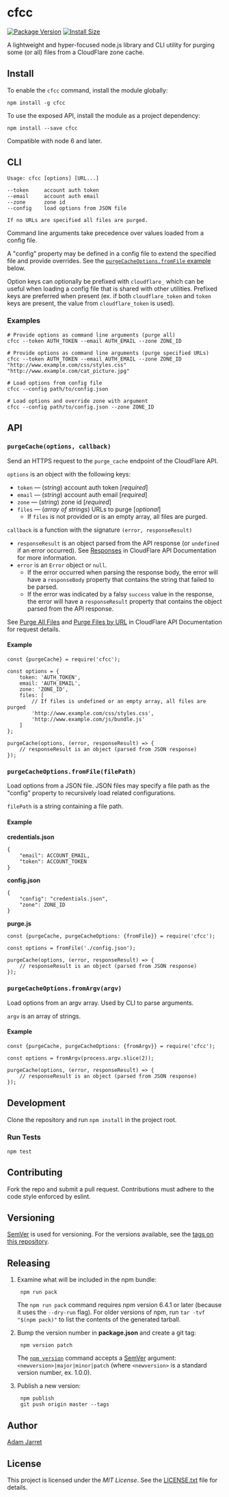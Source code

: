 # cfcc

[![Package Version](https://badgen.net/npm/v/cfcc)](https://npmjs.com/package/cfcc)
[![Install Size](https://badgen.net/packagephobia/install/cfcc)](https://packagephobia.now.sh/result?p=cfcc)

A lightweight and hyper-focused node.js library and CLI utility for purging some (or all) files from a CloudFlare zone cache.

## Install

To enable the `cfcc` command, install the module globally:

	npm install -g cfcc
	
To use the exposed API, install the module as a project dependency:

	npm install --save cfcc

Compatible with node 6 and later. 
	
## CLI

	Usage: cfcc [options] [URL...]
	
	--token     account auth token
	--email     account auth email
	--zone      zone id
	--config    load options from JSON file
	
	If no URLs are specified all files are purged.
	
Command line arguments take precedence over values loaded from a config file.

A "config" property may be defined in a config file to extend the specified file and provide overrides.
See the [`purgeCacheOptions.fromFile` example](#example-1) below.

Option keys can optionally be prefixed with `cloudflare_` which can be useful
when loading a config file that is shared with other utilities.
Prefixed keys are preferred when present (ex. if both `cloudflare_token` and `token` keys are present,
the value from `cloudflare_token` is used).

### Examples

	# Provide options as command line arguments (purge all)
    cfcc --token AUTH_TOKEN --email AUTH_EMAIL --zone ZONE_ID
    
	# Provide options as command line arguments (purge specified URLs)
    cfcc --token AUTH_TOKEN --email AUTH_EMAIL --zone ZONE_ID "http://www.example.com/css/styles.css" "http://www.example.com/cat_picture.jpg"

	# Load options from config file
    cfcc --config path/to/config.json

	# Load options and override zone with argument
    cfcc --config path/to/config.json --zone ZONE_ID

## API

### `purgeCache(options, callback)`

Send an HTTPS request to the `purge_cache` endpoint of the CloudFlare API.

`options` is an object with the following keys:

* `token` &mdash; (_string_) account auth token [_required_]
* `email` &mdash; (_string_) account auth email [_required_]
* `zone` &mdash; (_string_) zone id [_required_]
* `files` &mdash; (_array of strings_) URLs to purge [_optional_]
  * If `files` is not provided or is an empty array, all files are purged.

`callback` is a function with the signature `(error, responseResult)`

* `responseResult` is an object parsed from the API response (or `undefined` if an error occurred).
See [Responses](https://api.cloudflare.com/#getting-started-responses)
in CloudFlare API Documentation for more information.
* `error` is an `Error` object or `null`.
  * If the error occurred when parsing the response body, the error will have a
`responseBody` property that contains the string that failed to be parsed.
  * If the error was indicated by a falsy `success` value in the response,
the error will have a `responseResult` property that contains the object parsed from the API response.

See [Purge All Files](https://api.cloudflare.com/#zone-purge-all-files) and
[Purge Files by URL](https://api.cloudflare.com/#zone-purge-files-by-url)
in CloudFlare API Documentation for request details.

#### Example

    const {purgeCache} = require('cfcc');
    
    const options = {
        token: 'AUTH_TOKEN',
        email: 'AUTH_EMAIL',
        zone: 'ZONE_ID',
        files: [
            // If files is undefined or an empty array, all files are purged
            'http://www.example.com/css/styles.css',
            'http://www.example.com/js/bundle.js'
        ]
    };
    
    purgeCache(options, (error, responseResult) => {
        // responseResult is an object (parsed from JSON response)
    });
	
### `purgeCacheOptions.fromFile(filePath)`

Load options from a JSON file.
JSON files may specify a file path as the "config" property to recursively load related configurations.

`filePath` is a string containing a file path.

#### Example

__credentials.json__

	{
        "email": ACCOUNT_EMAIL,
        "token": ACCOUNT_TOKEN
    }

__config.json__

	{
        "config": "credentials.json",
        "zone": ZONE_ID
    }

__purge.js__

	const {purgeCache, purgeCacheOptions: {fromFile}} = require('cfcc');
		
    const options = fromFile('./config.json');
	
	purgeCache(options, (error, responseResult) => {
	    // responseResult is an object (parsed from JSON response)
	});

### `purgeCacheOptions.fromArgv(argv)`

Load options from an argv array. Used by CLI to parse arguments.

`argv` is an array of strings.

#### Example

	const {purgeCache, purgeCacheOptions: {fromArgv}} = require('cfcc');
		
    const options = fromArgv(process.argv.slice(2));
	
	purgeCache(options, (error, responseResult) => {
	    // responseResult is an object (parsed from JSON response)
	});
		
## Development

Clone the repository and run `npm install` in the project root.	

### Run Tests

	npm test
	
## Contributing

Fork the repo and submit a pull request.
Contributions must adhere to the code style enforced by eslint.

## Versioning

[SemVer][semVer] is used for versioning.
For the versions available, see the [tags on this repository][tags]. 

## Releasing

1. Examine what will be included in the npm bundle:

        npm run pack
        
    The `npm run pack` command requires npm version 6.4.1 or later (because it uses the `--dry-run` flag).
    For older versions of npm, run `tar -tvf "$(npm pack)"` to list the contents of the generated tarball.

2. Bump the version number in __package.json__ and create a git tag:

        npm version patch

    The [`npm version`][npmVersion] command accepts a [SemVer][semVer] argument:
     `<newversion>|major|minor|patch` (where `<newversion>` is a standard version number, ex. 1.0.0).

3. Publish a new version:

        npm publish
        git push origin master --tags

## Author

[Adam Jarret](https://atj.me)

## License

This project is licensed under the _MIT License_.
See the [LICENSE.txt][license] file for details.

[semVer]: https://semver.org/
[npmVersion]: https://docs.npmjs.com/cli/version
[tags]: https://github.com/adamjarret/cfcc/tags
[license]: https://github.com/adamjarret/cfcc/blob/master/LICENSE.txt